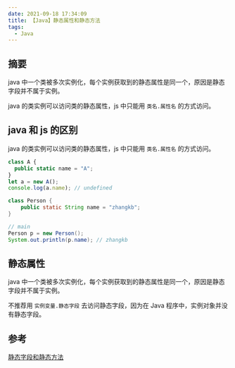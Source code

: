 ```yaml
---
date: 2021-09-18 17:34:09
title: 【Java】静态属性和静态方法
tags:
  - Java
---
```


## 摘要

java 中一个类被多次实例化，每个实例获取到的静态属性是同一个，原因是静态字段并不属于实例。

java 的类实例可以访问类的静态属性，js 中只能用 `类名.属性名` 的方式访问。

## java 和 js 的区别

java 的类实例可以访问类的静态属性，js 中只能用 `类名.属性名` 的方式访问。

```js
class A {
  public static name = "A";
}
let a = new A();
console.log(a.name); // undefined
```

```java
class Person {
    public static String name = "zhangkb";
}

// main
Person p = new Person();
System.out.println(p.name); // zhangkb
```

## 静态属性

java 中一个类被多次实例化，每个实例获取到的静态属性是同一个，原因是静态字段并不属于实例。

不推荐用 `实例变量.静态字段` 去访问静态字段，因为在 Java 程序中，实例对象并没有静态字段。

## 参考

[静态字段和静态方法](https://www.liaoxuefeng.com/wiki/1252599548343744/1260464690677856)